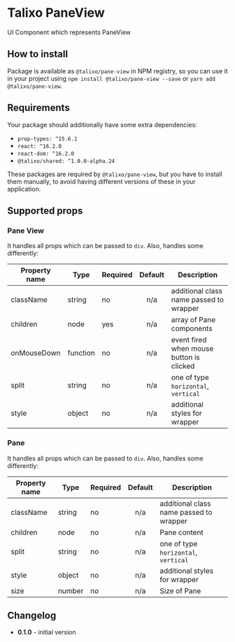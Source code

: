 # Talixo PaneView

UI Component which represents PaneView

## How to install

Package is available as `@talixo/pane-view` in NPM registry, so you can use it in your project
using `npm install @talixo/pane-view --save` or `yarn add @talixo/pane-view`.

## Requirements

Your package should additionally have some extra dependencies:

- `prop-types: ^15.6.1`
- `react: ^16.2.0`
- `react-dom: ^16.2.0`
- `@talixo/shared: ^1.0.0-alpha.24`

These packages are required by `@talixo/pane-view`, but you have to install them manually,
to avoid having different versions of these in your application.

## Supported props

### Pane View

It handles all props which can be passed to `div`. Also, handles some differently:

Property name | Type      | Required | Default | Description                    
--------------|-----------|----------|:-------:|--------------------------------
className     | string    |    no    | n/a     | additional class name passed to wrapper
children      | node      |    yes   | n/a     | array of Pane components
onMouseDown   | function  |    no    | n/a     | event fired when mouse button is clicked
split         | string    |    no    | n/a     | one of type `horizontal`, `vertical`
style         | object    |    no    | n/a     | additional styles for wrapper

### Pane

It handles all props which can be passed to `div`. Also, handles some differently:

Property name | Type    | Required | Default | Description                    
--------------|---------|----------|:-------:|--------------------------------
className     | string  |    no    | n/a     | additional class name passed to wrapper
children      | node    |    no    | n/a     | Pane content
split         | string  |    no    | n/a     | one of type `horizontal`, `vertical`
style         | object  |    no    | n/a     | additional styles for wrapper
size          | number  |    no    | n/a     | Size of Pane

## Changelog

- **0.1.0** - initial version
